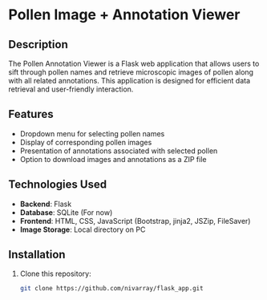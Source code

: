 # Pollen Image + Annotation Viewer

## Description

The Pollen Annotation Viewer is a Flask web application that allows users to sift through pollen names and retrieve microscopic images of pollen along with all related annotations. This application is designed for efficient data retrieval and user-friendly interaction.

## Features

- Dropdown menu for selecting pollen names
- Display of corresponding pollen images
- Presentation of annotations associated with selected pollen
- Option to download images and annotations as a ZIP file

## Technologies Used

- **Backend**: Flask
- **Database**: SQLite (For now)
- **Frontend**: HTML, CSS, JavaScript (Bootstrap, jinja2, JSZip, FileSaver)
- **Image Storage**: Local directory on PC

## Installation

1. Clone this repository:
   ```bash
   git clone https://github.com/nivarray/flask_app.git
